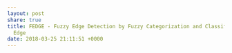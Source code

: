 ```yaml
---
layout: post
share: true
title: FEDGE - Fuzzy Edge Detection by Fuzzy Categorization and Classification of
  Edge
date: 2018-03-25 21:11:51 +0000
---
```

